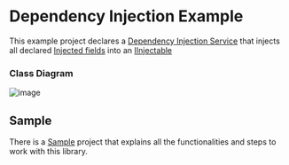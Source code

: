 # Dependency Injection Example
This example project declares a [Dependency Injection Service](InjectionService/InjectionService.cs) that injects all declared [Injected fields](InjectionService/InjectedField.cs) into an [IInjectable](InjectionService/IInjectable.cs)
### Class Diagram
![image](https://github.com/user-attachments/assets/73f6def1-cd16-4cb2-b2b2-1e95b526e6d4)
## Sample
There is a [Sample](Sample/Program.cs) project that explains all the functionalities and steps to work with this library.
